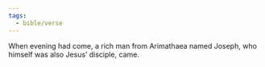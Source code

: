 ```yaml
---
tags:
  - bible/verse
---
```

When evening had come, a rich man from Arimathaea named Joseph, who himself was also Jesus’ disciple, came.